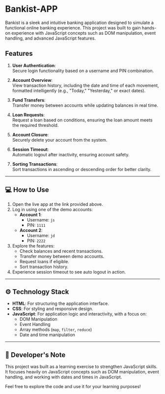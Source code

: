 # Bankist-APP
Bankist is a sleek and intuitive banking application designed to simulate a functional online banking experience. This project was built to gain hands-on experience with JavaScript concepts such as DOM manipulation, event handling, and advanced JavaScript features.

## Features  

1. **User Authentication**:  
   Secure login functionality based on a username and PIN combination.  

2. **Account Overview**:  
   View transaction history, including the date and time of each movement, formatted intelligently (e.g., "Today," "Yesterday," or exact dates).  

3. **Fund Transfers**:  
   Transfer money between accounts while updating balances in real time.  

4. **Loan Requests**:  
   Request a loan based on conditions, ensuring the loan amount meets the required threshold.  

5. **Account Closure**:  
   Securely delete your account from the system.  

6. **Session Timeout**:  
   Automatic logout after inactivity, ensuring account safety.  

7. **Sorting Transactions**:  
   Sort transactions in ascending or descending order for better clarity.  

---  

## 💻 How to Use  

1. Open the live app at the link provided above.  
2. Log in using one of the demo accounts:  
   - **Account 1**:  
     - Username: `js`  
     - PIN: `1111`  
   - **Account 2**:  
     - Username: `jd`  
     - PIN: `2222`  
3. Explore the features:  
   - Check balances and recent transactions.  
   - Transfer money between demo accounts.  
   - Request loans if eligible.  
   - Sort transaction history.  
4. Experience session timeout to see auto logout in action.  

---  

## ⚙️ Technology Stack  

- **HTML**: For structuring the application interface.  
- **CSS**: For styling and responsive design.  
- **JavaScript**: For application logic and interactivity, with a focus on:  
  - DOM Manipulation  
  - Event Handling  
  - Array methods (`map`, `filter`, `reduce`)  
  - Date and time manipulation  

---  

## 📝 Developer's Note  

This project was built as a learning exercise to strengthen JavaScript skills. It focuses heavily on JavaScript concepts such as DOM manipulation, event handling, and working with dates and times in JavaScript.  

Feel free to explore the code and use it for your learning purposes!  
  
